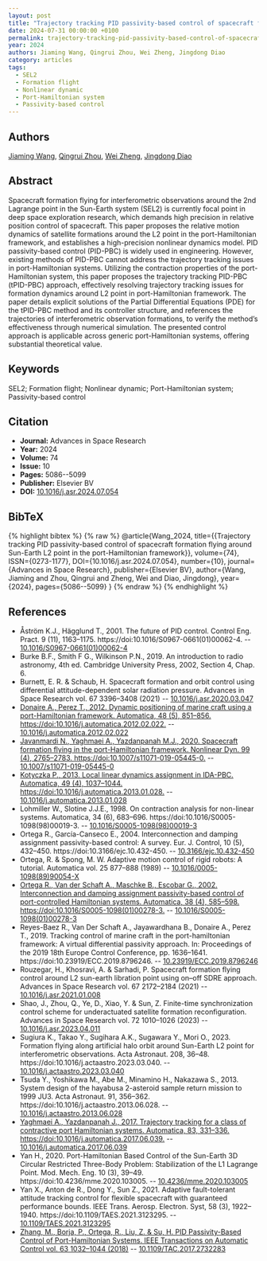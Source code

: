 ```yaml
---
layout: post
title: "Trajectory tracking PID passivity-based control of spacecraft formation flying around Sun-Earth L2 point in the port-Hamiltonian framework"
date: 2024-07-31 00:00:00 +0100
permalink: trajectory-tracking-pid-passivity-based-control-of-spacecraft-formation-flying-around-sun-earth-l2-point-in-the-port-hamiltonian-framework
year: 2024
authors: Jiaming Wang, Qingrui Zhou, Wei Zheng, Jingdong Diao
category: articles
tags:
  - SEL2
  - Formation flight
  - Nonlinear dynamic
  - Port-Hamiltonian system
  - Passivity-based control
---
```

 
## Authors
[Jiaming Wang](authors/jiaming-wang), [Qingrui Zhou](authors/qingrui-zhou), [Wei Zheng](authors/wei-zheng), [Jingdong Diao](authors/jingdong-diao)
 
## Abstract
Spacecraft formation flying for interferometric observations around the 2nd Lagrange point in the Sun-Earth system (SEL2) is currently focal point in deep space exploration research, which demands high precision in relative position control of spacecraft. This paper proposes the relative motion dynamics of satellite formations around the L2 point in the port-Hamiltonian framework, and establishes a high-precision nonlinear dynamics model. PID passivity-based control (PID-PBC) is widely used in engineering. However, existing methods of PID-PBC cannot address the trajectory tracking issues in port-Hamiltonian systems. Utilizing the contraction properties of the port-Hamiltonian system, this paper proposes the trajectory tracking PID-PBC (tPID-PBC) approach, effectively resolving trajectory tracking issues for formation dynamics around L2 point in port-Hamiltonian framework. The paper details explicit solutions of the Partial Differential Equations (PDE) for the tPID-PBC method and its controller structure, and references the trajectories of interferometric observation formations, to verify the method’s effectiveness through numerical simulation. The presented control approach is applicable across generic port-Hamiltonian systems, offering substantial theoretical value.
 
## Keywords
SEL2; Formation flight; Nonlinear dynamic; Port-Hamiltonian system; Passivity-based control
 
## Citation
- **Journal:** Advances in Space Research
- **Year:** 2024
- **Volume:** 74
- **Issue:** 10
- **Pages:** 5086--5099
- **Publisher:** Elsevier BV
- **DOI:** [10.1016/j.asr.2024.07.054](https://doi.org/10.1016/j.asr.2024.07.054)
 
## BibTeX
{% highlight bibtex %}
{% raw %}
@article{Wang_2024,
  title={{Trajectory tracking PID passivity-based control of spacecraft formation flying around Sun-Earth L2 point in the port-Hamiltonian framework}},
  volume={74},
  ISSN={0273-1177},
  DOI={10.1016/j.asr.2024.07.054},
  number={10},
  journal={Advances in Space Research},
  publisher={Elsevier BV},
  author={Wang, Jiaming and Zhou, Qingrui and Zheng, Wei and Diao, Jingdong},
  year={2024},
  pages={5086--5099}
}
{% endraw %}
{% endhighlight %}
 
## References
- Åström K.J., Hägglund T., 2001. The future of PID control. Control Eng. Pract. 9 (11), 1163–1175. https://doi:10.1016/S0967-0661(01)00062-4. -- [10.1016/S0967-0661(01)00062-4](https://doi.org/10.1016/S0967-0661(01)00062-4)
- Burke B.F., Smith F G., Wilkinson P.N., 2019. An introduction to radio astronomy, 4th ed. Cambridge University Press, 2002, Section 4, Chap. 6.
- Burnett, E. R. & Schaub, H. Spacecraft formation and orbit control using differential attitude-dependent solar radiation pressure. Advances in Space Research vol. 67 3396–3408 (2021) -- [10.1016/j.asr.2020.03.047](https://doi.org/10.1016/j.asr.2020.03.047)
- [Donaire A., Perez T., 2012. Dynamic positioning of marine craft using a port-Hamiltonian framework. Automatica, 48 (5), 851–856. https://doi:10.1016/j.automatica.2012.02.022.](dynamic-positioning-of-marine-craft-using-a-port-hamiltonian-framework) -- [10.1016/j.automatica.2012.02.022](https://doi.org/10.1016/j.automatica.2012.02.022)
- [Javanmardi N., Yaghmaei A., Yazdanpanah M.J., 2020. Spacecraft formation flying in the port-Hamiltonian framework. Nonlinear Dyn. 99 (4), 2765–2783. https://doi:10.1007/s11071-019-05445-0.](spacecraft-formation-flying-in-the-port-hamiltonian-framework) -- [10.1007/s11071-019-05445-0](https://doi.org/10.1007/s11071-019-05445-0)
- [Kotyczka P., 2013. Local linear dynamics assignment in IDA-PBC. Automatica, 49 (4), 1037–1044. https://doi:10.1016/j.automatica.2013.01.028.](local-linear-dynamics-assignment-in-ida-pbc) -- [10.1016/j.automatica.2013.01.028](https://doi.org/10.1016/j.automatica.2013.01.028)
- Lohmiller W., Slotine J.J.E., 1998. On contraction analysis for non-linear systems. Automatica, 34 (6), 683–696. https://doi:10.1016/S0005-1098(98)00019-3. -- [10.1016/S0005-1098(98)00019-3](https://doi.org/10.1016/S0005-1098(98)00019-3)
- Ortega R., García-Canseco E., 2004. Interconnection and damping assignment passivity-based control: A survey. Eur. J. Control, 10 (5), 432–450. https://doi:10.3166/ejc.10.432-450. -- [10.3166/ejc.10.432-450](https://doi.org/10.3166/ejc.10.432-450)
- Ortega, R. & Spong, M. W. Adaptive motion control of rigid robots: A tutorial. Automatica vol. 25 877–888 (1989) -- [10.1016/0005-1098(89)90054-X](https://doi.org/10.1016/0005-1098(89)90054-X)
- [Ortega R., Van der Schaft A., Maschke B., Escobar G., 2002. Interconnection and damping assignment passivity-based control of port-controlled Hamiltonian systems. Automatica, 38 (4), 585–598. https://doi:10.1016/S0005-1098(01)00278-3.](interconnection-and-damping-assignment-passivity-based-control-of-port-controlled-hamiltonian-systems) -- [10.1016/S0005-1098(01)00278-3](https://doi.org/10.1016/S0005-1098(01)00278-3)
- Reyes-Baez R., Van Der Schaft A., Jayawardhana B., Donaire A., Perez T., 2019. Tracking control of marine craft in the port-hamiltonian framework: A virtual differential passivity approach. In: Proceedings of the 2019 18th Europe Control Conference, pp. 1636–1641. https://doi:10.23919/ECC.2019.8796246. -- [10.23919/ECC.2019.8796246](https://doi.org/10.23919/ECC.2019.8796246)
- Rouzegar, H., Khosravi, A. & Sarhadi, P. Spacecraft formation flying control around L2 sun-earth libration point using on–off SDRE approach. Advances in Space Research vol. 67 2172–2184 (2021) -- [10.1016/j.asr.2021.01.008](https://doi.org/10.1016/j.asr.2021.01.008)
- Shao, J., Zhou, Q., Ye, D., Xiao, Y. & Sun, Z. Finite-time synchronization control scheme for underactuated satellite formation reconfiguration. Advances in Space Research vol. 72 1010–1026 (2023) -- [10.1016/j.asr.2023.04.011](https://doi.org/10.1016/j.asr.2023.04.011)
- Sugiura K., Takao Y., Sugihara A.K., Sugawara Y., Mori O., 2023. Formation flying along artificial halo orbit around Sun-Earth L2 point for interferometric observations. Acta Astronaut. 208, 36–48. https://doi:10.1016/j.actaastro.2023.03.040. -- [10.1016/j.actaastro.2023.03.040](https://doi.org/10.1016/j.actaastro.2023.03.040)
- Tsuda Y., Yoshikawa M., Abe M., Minamino H., Nakazawa S., 2013. System design of the hayabusa 2-asteroid sample return mission to 1999 JU3. Acta Astronaut. 91, 356–362. https://doi:10.1016/j.actaastro.2013.06.028. -- [10.1016/j.actaastro.2013.06.028](https://doi.org/10.1016/j.actaastro.2013.06.028)
- [Yaghmaei A., Yazdanpanah J., 2017. Trajectory tracking for a class of contractive port Hamiltonian systems. Automatica, 83, 331–336. https://doi:10.1016/j.automatica.2017.06.039.](trajectory-tracking-for-a-class-of-contractive-port-hamiltonian-systems) -- [10.1016/j.automatica.2017.06.039](https://doi.org/10.1016/j.automatica.2017.06.039)
- Yan H., 2020. Port-Hamiltonian Based Control of the Sun-Earth 3D Circular Restricted Three-Body Problem: Stabilization of the L1 Lagrange Point. Mod. Mech. Eng. 10 (3), 39–49. https://doi:10.4236/mme.2020.103005. -- [10.4236/mme.2020.103005](https://doi.org/10.4236/mme.2020.103005)
- Yan X., Anton de R., Dong Y., Sun Z., 2021. Adaptive fault-tolerant attitude tracking control for flexible spacecraft with guaranteed performance bounds. IEEE Trans. Aerosp. Electron. Syst, 58 (3), 1922–1940. https://doi:10.1109/TAES.2021.3123295. -- [10.1109/TAES.2021.3123295](https://doi.org/10.1109/TAES.2021.3123295)
- [Zhang, M., Borja, P., Ortega, R., Liu, Z. & Su, H. PID Passivity-Based Control of Port-Hamiltonian Systems. IEEE Transactions on Automatic Control vol. 63 1032–1044 (2018)](pid-passivity-based-control-of-port-hamiltonian-systems) -- [10.1109/TAC.2017.2732283](https://doi.org/10.1109/TAC.2017.2732283)

